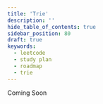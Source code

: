 ```yaml
---
title: 'Trie'
description: ''
hide_table_of_contents: true
sidebar_position: 80
draft: true
keywords:
  - leetcode
  - study plan
  - roadmap
  - trie
---
```


Coming Soon
